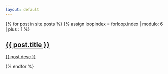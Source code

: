 ```yaml
---
layout: default
---
```


<section class="tiles">
	{% for post in site.posts %}
	{% assign loopindex = forloop.index | modulo: 6 | plus : 1 %}
	<article class="style{{ loopindex }}">
		<span class="image">
			<img src="{{ post.img | prepend: "/images/" | prepend: site.baseurl }}" alt="" />
		</span>
		<a href="{{ post.url | prepend: site.baseurl }}">
			<h2>{{ post.title }}</h2>
			<div class="content">
				<p>{{ post.desc }}</p>
			</div>
		</a>
	</article>
	{% endfor %}
</section>
